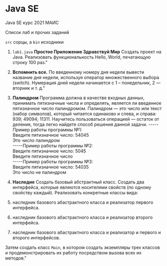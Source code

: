 # Java SE
 Java SE курс 2021 МАИС

 Список лаб и прочих заданий

 `src`  сорцы, а `bin` исходники
 1. `lab1.java` **Простое Приложение Здравствуй Мир**
 Создать проект на Java. Реализовать функциональность Hello, World, печатающую строку 100 раз."

 2. **Вспомнить все.**
 По введенному номеру дня недели вывести название дня недели, используя оператор множественного выбора (switch).
 Нумерация дней недели начинается с 1 – понедельник, 2 — вторник и т. д."
 3. **Палиндром**
 Программа должна в качестве входных данных, принимать пятизначные числа и определять, является ли введенное пятизначное число палиндромом.
 Палиндром — это число или текст (набор символов), который читается одинаково и слева, и справа: 939; 49094; 11311.
 Научитесь пользоваться операцией — остаток от деления, тогда легко найдете способ решения данной задачи.
 -----Пример работы программы №1:\
 Введите пятизначное число:  54045\
 Это число палиндром\
 -----Пример работы программы №2:\
 Введите пятизначное число:  5045\
 Введите пятизначное число\
 -----Пример работы программы №3:\
 Введите пятизначное число:  54035\
 Это число не палиндром
 4. **Наследие**
 Создать базовый абстрактный класс.
 Создать два интерфейса, которые являются носителями свойств (по одному свойству каждый).
 Реализовать конкретные классы вида:
   1. наследник базового абастрактного класса и реализатор первого интерфейса.
   2. наследник базового абастрактного класса и реализатор второго интерфейса.
   3. наследник базового абастрактного класса и реализатор и первого и второго интерфейсов.

Затем создать класс `Main`, в котором создать экземпляры трех классов и продемонстрировать их работу посредством вызова всех их методов."
